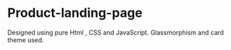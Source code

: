 # Product-landing-page
Designed using pure Html , CSS and JavaScript.
Glassmorphism and card theme used.
